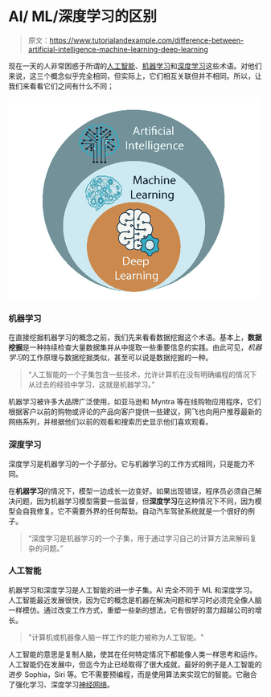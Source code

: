 # AI/ ML/深度学习的区别

> 原文：<https://www.tutorialandexample.com/difference-between-artificial-intelligence-machine-learning-deep-learning>

现在一天的人非常困惑于所谓的[人工智能](https://www.tutorialandexample.com/artificial-intelligence-tutorial/)、[机器学习](https://www.tutorialandexample.com/machine-learning-tutorial/)和[深度学习](https://www.tutorialandexample.com/deep-learning-tutorial/)这些术语。对他们来说，这三个概念似乎完全相同，但实际上，它们相互关联但并不相同。所以，让我们来看看它们之间有什么不同；

![Comparison between AIMLDeep Learning](img/fe28db89a650f321865bd914f5d20205.png)

### 机器学习

在直接挖掘机器学习的概念之前，我们先来看看数据挖掘这个术语。基本上，**数据挖掘**是一种持续检查大量数据集并从中提取一些重要信息的实践。由此可见，*机器学习*的工作原理与数据挖掘类似，甚至可以说是数据挖掘的一种。

> “人工智能的一个子集包含一些技术，允许计算机在没有明确编程的情况下从过去的经验中学习，这就是机器学习。”

机器学习被许多大品牌广泛使用，如亚马逊和 Myntra 等在线购物应用程序，它们根据客户以前的购物或评论的产品向客户提供一些建议，网飞也向用户推荐最新的网络系列，并根据他们以前的观看和搜索历史显示他们喜欢观看。

### 深度学习

深度学习是机器学习的一个子部分。它与机器学习的工作方式相同，只是能力不同。

在**机器学习**的情况下，模型一边成长一边变好。如果出现错误，程序员必须自己解决问题，因为机器学习模型需要一些监督，但**深度学习**在这种情况下不同，因为模型会自我修复。它不需要外界的任何帮助。自动汽车驾驶系统就是一个很好的例子。

> “深度学习是机器学习的一个子集，用于通过学习自己的计算方法来解码复杂的问题。”

### 人工智能

机器学习和深度学习是人工智能的进一步子集。AI 完全不同于 ML 和深度学习。人工智能最近发展很快，因为它的概念是机器在解决问题和学习时必须完全像人脑一样模仿。通过改变工作方式，重塑一些新的想法，它有很好的潜力超越公司的增长。

> "计算机或机器像人脑一样工作的能力被称为人工智能。"

人工智能的意思是复制人脑，使其在任何特定情况下都能像人类一样思考和运作。人工智能仍在发展中，但迄今为止已经取得了很大成就，最好的例子是人工智能的进步 Sophia，Siri 等。它不需要预编程，而是使用算法来实现它的智能。它融合了强化学习、深度学习[神经网络](https://www.tutorialandexample.com/neural-networks/)。